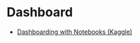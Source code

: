 # Dashboard

*  [Dashboarding with Notebooks \(Kaggle\)](https://www.kaggle.com/rtatman/dashboarding-with-notebooks-day-1)

